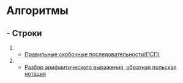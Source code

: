 # Алгоритмы

## - Строки
1. - [Правильные скобочные последовательности(ПСП)](Algos/PSP.md)
2. - [Разбор арифмитического выражения, обратная польская нотация](Algos/Reversed_Polish_Notation.md)